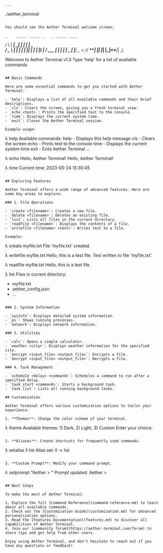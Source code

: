 ```markdown project="Aether Terminal" file="getting-started.md"
...
```

./aether_terminal

```plaintext

You should see the Aether Terminal welcome screen:

```

```plaintext
_    _____ _____ _   _ _____ ____  
```

/ \  | ****|*   _| | | | ****|  _ \
/ _ \ |  *|   | | | |*| |  *| | |*) |
/ ___ | |***  | | |  _  | |***|  _ <
/*/   __****| |*| |*| |_|**__*|*| _\

Welcome to Aether Terminal v1.0
Type 'help' for a list of available commands

```plaintext

## Basic Commands

Here are some essential commands to get you started with Aether Terminal:

- `help`: Displays a list of all available commands and their brief descriptions.
- `cls`: Clears the screen, giving you a fresh terminal view.
- `echo <text>`: Prints the specified text to the console.
- `time`: Displays the current system time.
- `exit`: Closes the Aether Terminal session.

Example usage:

```

λ help
Available commands:
help       - Displays this help message
cls        - Clears the screen
echo       - Prints text to the console
time       - Displays the current system time
exit       - Exits Aether Terminal
...

λ echo Hello, Aether Terminal!
Hello, Aether Terminal!

λ time
Current time: 2023-05-24 15:30:45

```plaintext

## Exploring Features

Aether Terminal offers a wide range of advanced features. Here are some key areas to explore:

### 1. File Operations

- `create <filename>`: Creates a new file.
- `delete <filename>`: Deletes an existing file.
- `list`: Lists all files in the current directory.
- `readfile <filename>`: Displays the contents of a file.
- `writefile <filename> <text>`: Writes text to a file.

Example:

```

λ create myfile.txt
File 'myfile.txt' created.

λ writefile myfile.txt Hello, this is a test file.
Text written to file 'myfile.txt'.

λ readfile myfile.txt
Hello, this is a test file.

λ list
Files in current directory:

- myfile.txt
- aether_config.json
- ...


```plaintext

### 2. System Information

- `sysinfo`: Displays detailed system information.
- `ps`: Shows running processes.
- `network`: Displays network information.

### 3. Utilities

- `calc`: Opens a simple calculator.
- `weather <city>`: Displays weather information for the specified city.
- `encrypt <input_file> <output_file>`: Encrypts a file.
- `decrypt <input_file> <output_file>`: Decrypts a file.

### 4. Task Management

- `schedule <delay> <command>`: Schedules a command to run after a specified delay.
- `task start <command>`: Starts a background task.
- `task list`: Lists all running background tasks.

## Customization

Aether Terminal offers various customization options to tailor your experience:

1. **Themes**: Change the color scheme of your terminal.
```

λ theme
Available themes: 1) Dark, 2) Light, 3) Custom
Enter your choice:

```plaintext

2. **Aliases**: Create shortcuts for frequently used commands.
```

λ setalias ll list
Alias set: ll -> list

```plaintext

3. **Custom Prompt**: Modify your command prompt.
```

λ setprompt "Aether > "
Prompt updated.
Aether >

```plaintext

## Next Steps

To make the most of Aether Terminal:

1. Explore the full [Command Reference](command-reference.md) to learn about all available commands.
2. Check out the [Customization Guide](customization.md) for advanced personalization options.
3. Read the [Features Documentation](features.md) to discover all capabilities of Aether Terminal.
4. Join our [community forum](https://aether-terminal.com/forum) to share tips and get help from other users.

Enjoy using Aether Terminal, and don't hesitate to reach out if you have any questions or feedback!
```